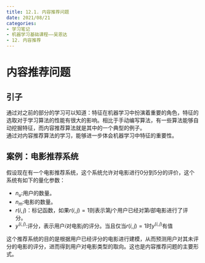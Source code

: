 ```yaml
---
title: 12.1. 内容推荐问题
date: 2021/08/21
categories: 
- 学习笔记
- 机器学习基础课程——吴恩达
- 12. 内容推荐
---
```

# 内容推荐问题
## 引子
通过对之前的部分的学习可以知道：特征在机器学习中扮演着重要的角色，特征的选取对于学习算法的性能有很大的影响。相比于手动编写算法，有一些算法能够自动挖掘特征，而内容推荐算法就是其中的一个典型的例子。  
通过对内容推荐算法的学习，能够进一步体会机器学习中特征的重要性。  

## 案例：电影推荐系统
假设现在有一个电影推荐系统，这个系统允许对电影进行0分到5分的评价，这个系统有如下的量化参数：  
- $n_u$:用户的数量。  
- $n_m$:电影的数量。  
- $r(i,j)$：标记函数，如果$r(i,j)=1$则表示第$j$个用户已经对第$i$部电影进行了评分。  
- $y^{(i,j)}$:评分，表示用户$i$对电影$j$的评分。当且仅当$r(i,j)=1$时$y^{(i,j)}$有值  

这个推荐系统的目的是根据用户已经评分的电影进行建模，从而预测用户对其未评分的电影的评分，进而得到用户对电影类型的取向。这也是内容推荐问题的主要形式。  

